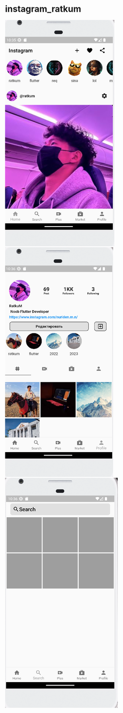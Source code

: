 # instagram_ratkum

![Photo 1](https://github.com/Ratkum01/instagram_ratkum/blob/main/assets/readme/1.PNG?raw=true)
![Photo 1](https://github.com/Ratkum01/instagram_ratkum/blob/main/assets/readme/3.PNG?raw=true)
![Photo 1](https://github.com/Ratkum01/instagram_ratkum/blob/main/assets/readme/2.PNG?raw=true)
